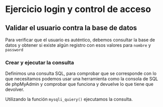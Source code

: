 # Ejercicio login y control de acceso

## Validar el usuario contra la base de datos

Para verificar que el usuario es auténtico, debemos consultar la base de datos y
obtener si existe algún registro con esos valores para `nombre` y `password`

### Crear y ejecutar la consulta

Definimos una consulta SQL, para comprobar que se corresponde con lo que
necesitamos podemos usar una herramienta como la consola de SQL de phpMyAdmin y
comprobar que funciona y devuelve lo que tiene que devolver.

Utilizando la función `mysqli_quiery()` ejecutamos la consulta.